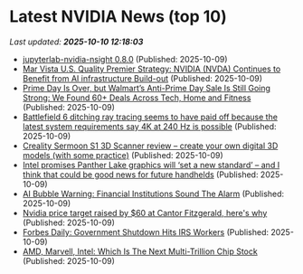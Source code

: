 # Latest NVIDIA News (top 10)
_Last updated: **2025-10-10 12:18:03**_

- [jupyterlab-nvidia-nsight 0.8.0](https://pypi.org/project/jupyterlab-nvidia-nsight/0.8.0/) (Published: 2025-10-09)
- [Mar Vista U.S. Quality Premier Strategy: NVIDIA (NVDA) Continues to Benefit from AI infrastructure Build-out](https://consent.yahoo.com/v2/collectConsent?sessionId=1_cc-session_dc8418ac-8c03-44cd-bd1f-f92abd453075) (Published: 2025-10-09)
- [Prime Day Is Over, but Walmart’s Anti-Prime Day Sale Is Still Going Strong: We Found 60+ Deals Across Tech, Home and Fitness](https://www.cnet.com/deals/walmart-anti-prime-day-deals-2025-10-09/) (Published: 2025-10-09)
- [Battlefield 6 ditching ray tracing seems to have paid off because the latest system requirements say 4K at 240 Hz is possible](https://www.pcgamer.com/hardware/battlefield-6-ditching-ray-tracing-seems-to-have-paid-off-because-the-latest-system-requirements-say-4k-at-240-hz-is-possible/) (Published: 2025-10-09)
- [Creality Sermoon S1 3D Scanner review – create your own digital 3D models (with some practice)](https://the-gadgeteer.com/2025/10/09/creality-sermoon-s1-3d-scanner-review-create-your-own-digital-3d-models-with-some-practice/) (Published: 2025-10-09)
- [Intel promises Panther Lake graphics will ‘set a new standard’ – and I think that could be good news for future handhelds](https://www.techradar.com/computing/cpu/intel-promises-panther-lake-graphics-will-set-a-new-standard-and-i-think-that-could-be-good-news-for-future-handhelds) (Published: 2025-10-09)
- [AI Bubble Warning: Financial Institutions Sound The Alarm](https://www.huffpost.com/entry/ai-bubble-warning_n_68e7a179e4b0ab8134d0f41f) (Published: 2025-10-09)
- [Nvidia price target raised by $60 at Cantor Fitzgerald, here's why](https://thefly.com/permalinks/entry.php/id4210644/NVDA-Nvidia-price-target-raised-by--at-Cantor-Fitzgerald-heres-why) (Published: 2025-10-09)
- [Forbes Daily: Government Shutdown Hits IRS Workers](https://www.forbes.com/sites/daniellechemtob/2025/10/09/forbes-daily-government-shutdown-hits-irs-workers/) (Published: 2025-10-09)
- [AMD, Marvell, Intel: Which Is The Next Multi-Trillion Chip Stock](https://www.forbes.com/sites/greatspeculations/2025/10/09/amd-marvell-intel-which-is-the-next-multi-trillion-chip-stock/) (Published: 2025-10-09)

